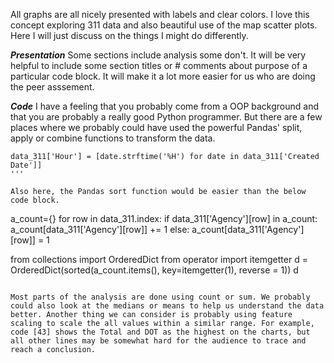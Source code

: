 All graphs are all nicely presented with labels and clear colors. I love this concept exploring 311 data and also beautiful use of the map scatter plots. Here I will just discuss on the things I might do differently. 


***Presentation***
Some sections include analysis some don't. It will be very helpful to include some section titles or # comments about purpose of a particular code block. It will make it a lot more easier for us who are doing the peer asssement.    

 
***Code***
I have a feeling that you probably come from a OOP background and that you are probably a really good Python programmer. But there are a few places where we probably could have used the powerful Pandas' split, apply or combine functions to transform the data. 

```
data_311['Hour'] = [date.strftime('%H') for date in data_311['Created Date']]
'''

Also here, the Pandas sort function would be easier than the below code block. 

```
a_count={}
for row in data_311.index:
   if data_311['Agency'][row] in a_count:
        a_count[data_311['Agency'][row]] += 1
   else:
      a_count[data_311['Agency'][row]] = 1


from collections import OrderedDict
from operator import itemgetter
d = OrderedDict(sorted(a_count.items(), key=itemgetter(1), reverse = 1))
d
```

Most parts of the analysis are done using count or sum. We probably could also look at the medians or means to help us understand the data better. Another thing we can consider is probably using feature scaling to scale the all values within a similar range. For example, code [43] shows the Total and DOT as the highest on the charts, but all other lines may be somewhat hard for the audience to trace and reach a conclusion. 
